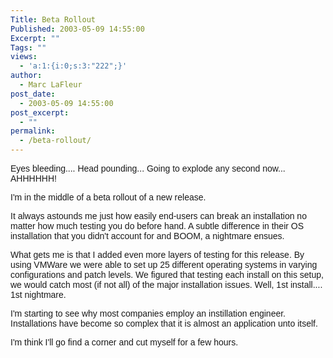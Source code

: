 ```yaml
---
Title: Beta Rollout
Published: 2003-05-09 14:55:00
Excerpt: ""
Tags: ""
views:
  - 'a:1:{i:0;s:3:"222";}'
author:
  - Marc LaFleur
post_date:
  - 2003-05-09 14:55:00
post_excerpt:
  - ""
permalink:
  - /beta-rollout/
---
```

<p><font face=Arial>Eyes bleeding.... Head pounding... Going to explode any second now... AHHHHHH!</font></p>
<p><font face=Arial>I'm in the middle of a beta rollout of a new release. </font></p>
<p><font face=Arial>It always astounds me just how easily end-users can break an installation no matter how much testing you do before hand. A subtle difference in their OS installation that you didn't account for and BOOM, a nightmare ensues.</font></p>
<p><font face=Arial>What gets me is that I added even more layers of testing for this release. By using VMWare we were able to set up 25 different operating systems in varying configurations and patch levels. We figured that testing each install on this setup, we would catch most (if not all) of the major installation issues. Well, 1st install.... 1st nightmare.</font></p>
<p><font face=Arial>I'm starting to see why most companies employ an instillation engineer. Installations have become so complex that it is almost an application unto itself. </font></p>
<p><font face=Arial>I'm think I'll go find a corner and cut myself for a few hours.<br /></font></p>